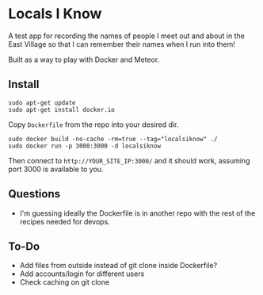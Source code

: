 # Locals I Know

A test app for recording the names of people I meet out and about in the East Village so that I can remember their names when I run into them!

Built as a way to play with Docker and Meteor.

## Install

    sudo apt-get update
    sudo apt-get install docker.io

Copy `Dockerfile` from the repo into your desired dir.

    sudo docker build -no-cache -rm=true --tag="localsiknow" ./
    sudo docker run -p 3000:3000 -d localsiknow

Then connect to `http://YOUR_SITE_IP:3000/` and it should work, assuming port 3000 is available to you.

## Questions

* I'm guessing ideally the Dockerfile is in another repo with the rest of the recipes needed for devops.

## To-Do

* Add files from outside instead of git clone inside Dockerfile?
* Add accounts/login for different users
* Check caching on git clone
